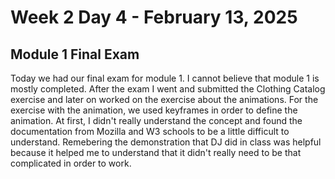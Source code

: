 # Week 2 Day 4 - February 13, 2025
## Module 1 Final Exam

Today we had our final exam for module 1. I cannot believe that module 1 is mostly completed. After the exam I went and submitted the Clothing Catalog exercise and later on worked on the exercise about the animations. For the exercise with the animation, we used keyframes in order to define the animation. At first, I didn't really understand the concept and found the documentation from Mozilla and W3 schools to be a little difficult to understand. Remebering the demonstration that DJ did in class was helpful because it helped me to understand that it didn't really need to be that complicated in order to work. 
